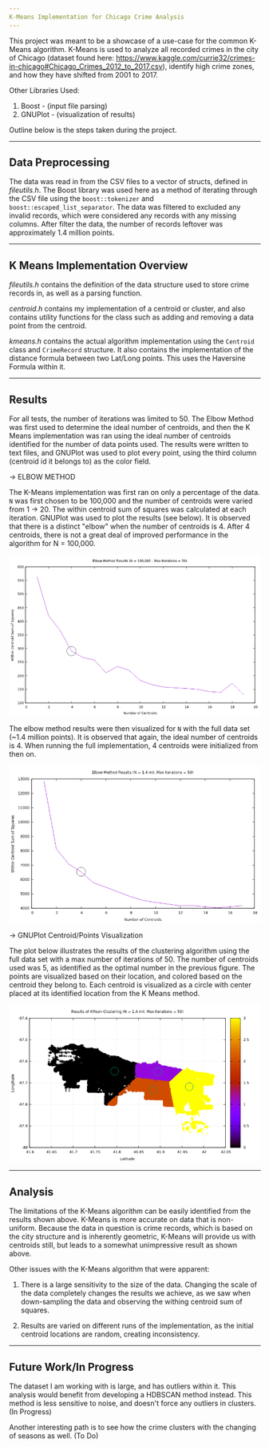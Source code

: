 ```yaml
---
K-Means Implementation for Chicago Crime Analysis
---
```

This project was meant to be a showcase of a use-case for the common K-Means algorithm. K-Means is used to analyze all recorded crimes in the city of Chicago (dataset found here: https://www.kaggle.com/currie32/crimes-in-chicago#Chicago_Crimes_2012_to_2017.csv), identify high crime zones, and how they have shifted from 2001 to 2017.

Other Libraries Used:
  1. Boost - (input file parsing)
  2. GNUPlot - (visualization of results)

Outline below is the steps taken during the project.

---
Data Preprocessing
---

The data was read in from the CSV files to a vector of structs, defined in *fileutils.h*. The Boost library was used here as a method of iterating through the CSV file using the `boost::tokenizer` and `boost::escaped_list_separator`. The data was filtered to excluded any invalid records, which were considered any records with any missing columns. After filter the data, the number of records leftover was approximately 1.4 million points.

---
K Means Implementation Overview
---
*fileutils.h* contains the definition of the data structure used to store crime records in, as well as a parsing function.

*centroid.h* contains my implementation of a centroid or cluster, and also contains utility functions for the class such as adding and removing a data point from the centroid.

*kmeans.h* contains the actual algorithm implementation using the `Centroid` class and `CrimeRecord` structure. It also contains the implementation of the distance formula between two Lat/Long points. This uses the Haversine Formula within it.

---
Results
---

For all tests, the number of iterations was limited to 50. The Elbow Method was first used to determine the ideal number of centroids, and then the K Means implementation was ran using the ideal number of centroids identified for the number of data points used. The results were written to text files, and GNUPlot was used to plot every point, using the third column (centroid id it belongs to) as the color field.

-> ELBOW METHOD

The K-Means implementation was first ran on only a percentage of the data. `N` was first chosen to be 100,000 and the number of centroids were varied from 1 -> 20. The within centroid sum of squares was calculated at each iteration. GNUPlot was used to plot the results (see below). It is observed that there is a distinct "elbow" when the number of centroids is 4. After 4 centroids, there is not a great deal of improved performance in the algorithm for N = 100,000.

![](results/ElbowMethodResultsPartialData.png)

The elbow method results were then visualized for `N` with the full data set (~1.4 million points). It is observed that again, the ideal number of centroids is 4. When running the full implementation, 4 centroids were initialized from then on.

![](results/ElbowMethodResultsFullData.png)


-> GNUPlot Centroid/Points Visualization

The plot below illustrates the results of the clustering algorithm using the full data set with a max number of iterations of 50. The number of centroids used was 5, as identified as the optimal number in the previous figure. The points are visualized based on their location, and colored based on the centroid they belong to. Each centroid is visualized as a circle with center placed at its identified location from the K Means method.

![](results/FinalResults.png)

---
Analysis
---

The limitations of the K-Means algorithm can be easily identified from the results shown above. K-Means is more accurate on data that is non-uniform. Because the data in question is crime records, which is based on the city structure and is inherently geometric, K-Means will provide us with centroids still, but leads to a somewhat unimpressive result as shown above.

Other issues with the K-Means algorithm that were apparent:

  1. There is a large sensitivity to the size of the data. Changing the scale of the data completely changes the results we achieve, as we saw when down-sampling the data and observing the withing centroid sum of squares.

  2. Results are varied on different runs of the implementation, as the initial centroid locations are random, creating inconsistency.

---
Future Work/In Progress
---

The dataset I am working with is large, and has outliers within it. This analysis would benefit from developing a HDBSCAN method instead. This method is less sensitive to noise, and doesn't force any outliers in clusters. (In Progress)

Another interesting path is to see how the crime clusters with the changing of seasons as well. (To Do)
